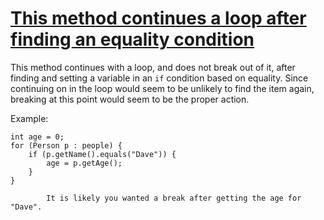 # [This method continues a loop after finding an equality condition](http://fb-contrib.sourceforge.net/bugdescriptions.html#SLS_SUSPICIOUS_LOOP_SEARCH)

This method continues with a loop, and does not break out of it, after finding and setting a variable in an
    		`if` condition based on equality. Since continuing on in the loop would seem to be unlikely to find the item again,
    		breaking at this point would seem to be the proper action.

Example:

    int age = 0;
    for (Person p : people) {
        if (p.getName().equals("Dave")) {
            age = p.getAge();
        }
    }

    		It is likely you wanted a break after getting the age for "Dave".